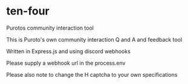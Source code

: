 # ten-four
Purotos community interaction tool 

This is Puroto's own community interaction Q and A and feedback tool

Written in Express.js and using discord webhooks 

Please supply a webhook url in the process.env 


Please also note to change the H captcha to your own specifications
